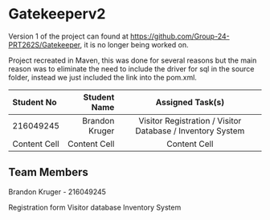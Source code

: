 # Gatekeeperv2 #

Version 1 of the project can found at https://github.com/Group-24-PRT262S/Gatekeeper, it is no longer being worked on.

Project recreated in Maven, this was done for several reasons but the main reason was to eliminate the need to include the driver for sql in the source folder, instead we just included the link into the pom.xml.

Student No | Student Name | Assigned Task(s)
| :--- | ---: | :---:
216049245  | Brandon Kruger | Visitor Registration / Visitor Database / Inventory System
Content Cell  | Content Cell | Content Cell

## Team Members ##

Brandon Kruger - 216049245

Registration form
Visitor database
Inventory System
